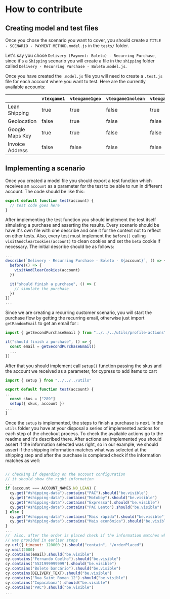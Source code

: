 # How to contribute

## Creating model and test files

Once you chose the scenario you want to cover, you should create a `TITLE - SCENARIO - PAYMENT METHOD.model.js` in the `tests/` folder.

Let's say you chose `Delivery (Payment: Boleto) - Recurring Purchase`, since it's a `Shipping` scenario you will create a file in the `shipping` folder called `Delivery - Recurring Purchase - Boleto.model.js`.

Once you have created the `.model.js` file you will need to create a `.test.js` file for each account where you want to test. Here are the currently available accounts:

|                 | `vtexgame1` | `vtexgame1geo` | `vtexgame1nolean` | `vtexgame1clean` | `vtexgame1invoice` | `vtexgame1geoinvoice` |
| --------------- | ----------- | -------------- | ----------------- | ---------------- | ------------------ | --------------------- |
| Lean Shipping   | true        | true           | false             | true             | true               | true                  |
| Geolocation     | false       | true           | false             | false            | false              | true                  |
| Google Maps Key | true        | true           | false             | false            | false              | true                  |
| Invoice Address | false       | false          | false             | false            | true               | true                  |

## Implementing a scenario

Once you created a model file you should export a test function which receives an `account` as a parameter for the test to be able to run in different account. The code should be like this:

```js
export default function test(account) {
  // test code goes here
}
```

After implementing the test function you should implement the test itself simulating a purchase and asserting the results. Every scenario should be have it's own file with one describe and one it for the context not to reflect on other tests. Also, every test must implement the `before()` calling `visitAndClearCookies(account)` to clean cookies and set the `beta` cookie if necessary. The initial describe should be as follows:

```js
...
describe(`Delivery - Recurring Purchase - Boleto - ${account}`, () => {
  before(() => {
    visitAndClearCookies(account)
  })

  it("should finish a purchase", () => {
    // simulate the purchase
  })
})
...
```

Since we are creating a recurring customer scenario, you will start the purchase flow by getting the recurring email, otherwise just import `getRandomEmail` to get an email for :

```js
import { getSecondPurchaseEmail } from "../../../utils/profile-actions"

it("should finish a purchase", () => {
  const email = getSecondPurchaseEmail()
  ...
})
```

After that you should implement call `setup()` function passing the skus and the account we received as a parameter, for cypress to add items to cart

```js
import { setup } from "../../../utils"

export default function test(account) {
...
  const skus = ["289"]
  setup({ skus, account })
...
}
```

Once the `setup` is implemented, the steps to finish a purchase is next. In the `utils` folder you have at your disposal a series of implemented actions for each step of the checkout process. To check the available actions go to the readme and it's described there. After actions are implemented you should assert if the information selected was right, so in our example, we should assert if the shipping information matches what was selected at the shipping step and after the purchase is completed check if the information matches as well:

```js

// checking if depending on the account configuration
// it should show the right information
...
if (account === ACCOUNT_NAMES.NO_LEAN) {
  cy.get("#shipping-data").contains("PAC").should("be.visible")
  cy.get("#shipping-data").contains("Motoboy").should("be.visible")
  cy.get("#shipping-data").contains("Expressa").should("be.visible")
  cy.get("#shipping-data").contains("PAC Lento").should("be.visible")
} else {
  cy.get("#shipping-data").contains("Mais rápida").should("be.visible")
  cy.get("#shipping-data").contains("Mais econômica").should("be.visible")
}
...
//  Also, after the order is placed check if the information matches what
// was provided in earlier steps
cy.url({ timeout: 120000 }).should("contain", "/orderPlaced")
cy.wait(2000)
cy.contains(email).should("be.visible")
cy.contains("Fernando Coelho").should("be.visible")
cy.contains("5521999999999").should("be.visible")
cy.contains("Boleto bancário").should("be.visible")
cy.contains(DELIVERY_TEXT).should("be.visible")
cy.contains("Rua Saint Roman 12").should("be.visible")
cy.contains("Copacabana").should("be.visible")
cy.contains("PAC").should("be.visible")
...
```
